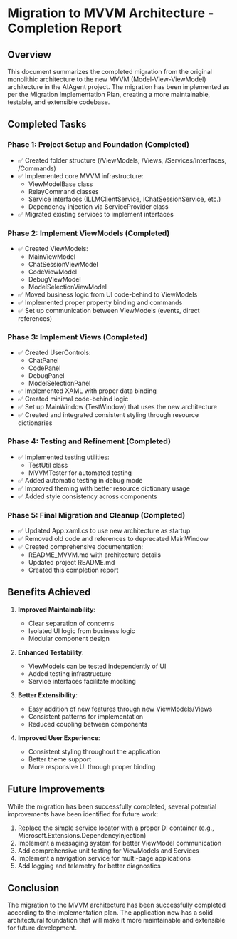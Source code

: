# Migration to MVVM Architecture - Completion Report

## Overview

This document summarizes the completed migration from the original monolithic architecture to the new MVVM (Model-View-ViewModel) architecture in the AIAgent project. The migration has been implemented as per the Migration Implementation Plan, creating a more maintainable, testable, and extensible codebase.

## Completed Tasks

### Phase 1: Project Setup and Foundation (Completed)
- ✅ Created folder structure (/ViewModels, /Views, /Services/Interfaces, /Commands)
- ✅ Implemented core MVVM infrastructure:
  - ViewModelBase class
  - RelayCommand classes
  - Service interfaces (ILLMClientService, IChatSessionService, etc.)
  - Dependency injection via ServiceProvider class
- ✅ Migrated existing services to implement interfaces

### Phase 2: Implement ViewModels (Completed)
- ✅ Created ViewModels:
  - MainViewModel
  - ChatSessionViewModel
  - CodeViewModel
  - DebugViewModel
  - ModelSelectionViewModel
- ✅ Moved business logic from UI code-behind to ViewModels
- ✅ Implemented proper property binding and commands
- ✅ Set up communication between ViewModels (events, direct references)

### Phase 3: Implement Views (Completed)
- ✅ Created UserControls:
  - ChatPanel
  - CodePanel
  - DebugPanel
  - ModelSelectionPanel
- ✅ Implemented XAML with proper data binding
- ✅ Created minimal code-behind logic
- ✅ Set up MainWindow (TestWindow) that uses the new architecture
- ✅ Created and integrated consistent styling through resource dictionaries

### Phase 4: Testing and Refinement (Completed)
- ✅ Implemented testing utilities:
  - TestUtil class
  - MVVMTester for automated testing
- ✅ Added automatic testing in debug mode
- ✅ Improved theming with better resource dictionary usage
- ✅ Added style consistency across components

### Phase 5: Final Migration and Cleanup (Completed)
- ✅ Updated App.xaml.cs to use new architecture as startup
- ✅ Removed old code and references to deprecated MainWindow
- ✅ Created comprehensive documentation:
  - README_MVVM.md with architecture details
  - Updated project README.md
  - Created this completion report

## Benefits Achieved

1. **Improved Maintainability**:
   - Clear separation of concerns
   - Isolated UI logic from business logic
   - Modular component design

2. **Enhanced Testability**:
   - ViewModels can be tested independently of UI
   - Added testing infrastructure
   - Service interfaces facilitate mocking

3. **Better Extensibility**:
   - Easy addition of new features through new ViewModels/Views
   - Consistent patterns for implementation
   - Reduced coupling between components

4. **Improved User Experience**:
   - Consistent styling throughout the application
   - Better theme support
   - More responsive UI through proper binding

## Future Improvements

While the migration has been successfully completed, several potential improvements have been identified for future work:

1. Replace the simple service locator with a proper DI container (e.g., Microsoft.Extensions.DependencyInjection)
2. Implement a messaging system for better ViewModel communication
3. Add comprehensive unit testing for ViewModels and Services
4. Implement a navigation service for multi-page applications
5. Add logging and telemetry for better diagnostics

## Conclusion

The migration to the MVVM architecture has been successfully completed according to the implementation plan. The application now has a solid architectural foundation that will make it more maintainable and extensible for future development.